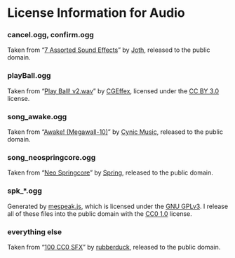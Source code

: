 # License Information for Audio
### cancel.ogg, confirm.ogg
Taken from  “[7 Assorted Sound Effects](https://opengameart.org/content/7-assorted-sound-effects-menu-level-up)” by [Joth](https://twitter.com/Joth_Music), released to the public domain.
### playBall.ogg
Taken from “[Play Ball! v2.wav](https://freesound.org/people/CGEffex/sounds/101135/)” by [CGEffex](https://freesound.org/people/CGEffex/), licensed under the [CC BY 3.0](https://creativecommons.org/licenses/by/3.0/) license.
### song_awake.ogg
Taken from “[Awake! (Megawall-10)](https://opengameart.org/content/awake-megawall-10)” by [Cynic Music](https://cynicmusic.com/), released to the public domain.
### song_neospringcore.ogg
Taken from “[Neo Springcore](https://opengameart.org/content/neo-springcore)” by [Spring](https://opengameart.org/users/spring), released to the public domain.
### spk_*.ogg
Generated by [mespeak.js](https://www.masswerk.at/mespeak/), which is licensed under the [GNU GPLv3](https://www.gnu.org/licenses/gpl-3.0.en.html). I release all of these files into the public domain with the [CC0 1.0](https://creativecommons.org/publicdomain/zero/1.0/) license.
### everything else
Taken from “[100 CC0 SFX](https://opengameart.org/content/100-cc0-sfx)” by [rubberduck](https://opengameart.org/users/rubberduck), released to the public domain.